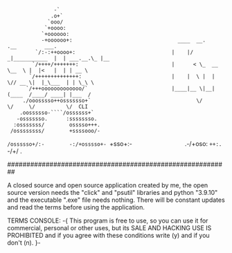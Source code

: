 
                   -`
                  .o+`
                 `ooo/
                `+oooo:
               `+oooooo:
               -+oooooo+:                                  ____  __.             .__         ___.    
             `/:-:++oooo+:                               |    |/ _|___________  |  | ___.__.\_ |__  
            `/++++/+++++++:                              |      < \_  __ \__  \ |  |<   |  | | __ \ 
           `/++++++++++++++:                             |    |  \ |  | \// __ \|  |_\___  | | \_\ \
          `/+++ooooooooooooo/`                           |____|__ \|__|  (____  /____/ ____| |___  /
         ./ooosssso++osssssso+`                                  \/           \/     \/          \/  CLI
        .oossssso-````/ossssss+`                        
       -osssssso.      :ssssssso.
      :osssssss/        osssso+++.
     /ossssssss/        +ssssooo/-
   `/ossssso+/:-        -:/+osssso+-
  `+sso+:-`                 `.-/+oso:
 `++:.                           `-/+/
 .`                                 `
 











##########################################################





        
A closed source and open source application created by me, the open source version needs the "click" and "psutil" libraries and python "3.9.10" and the executable ".exe" file needs nothing. There will be constant updates and read the terms before using the application.

TERMS CONSOLE:
-{
This program is free to use, so you can use it for commercial, personal or other uses, but its SALE AND HACKING USE IS PROHIBITED and if you agree with these conditions write (y) and if you don't (n).
}-
                            
                            
